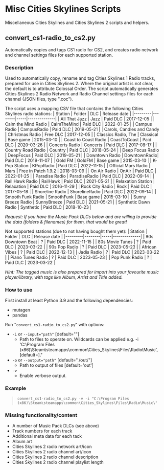 # Misc Cities Skylines Scripts
Miscellaneous Cities Skylines and Cities Skylines 2 scripts and helpers.

## convert_cs1-radio_to_cs2.py
Automatically copies and tags CS1 radio for CS2, and creates radio network and channel settings files for each supported station.

### Description
Used to automatically copy, rename and tag Cities Skylines 1 Radio tracks, prepared for use in Cities Skylines 2.
Where the original artist is not clear, the default is to attribute Colossal Order.
The script automatically generates Cities Skylines 2 Radio Network and Radio Channel settings files for each channel (JSON files, type ".coc").

The script uses a mapping CSV file that contains the following Cities Skylines radio stations:
| Station | Folder | DLC | Release date |
|---------|--------|-----|--------------|
| All That Jazz | Jazz | Paid DLC | 2017-12-05 |
| Calm the Mind Radio | CalmTheMind | Paid DLC | 2022-01-25 |
| Campus Radio | CampusRadio | Paid DLC | 2019-05-21 |
| Carols, Candles and Candy | Christmas Radio | Free DLC | 2017-12-05 |
| Classics Radio, The | Classical | Base game | 2015-03-10 |
| Coast to Coast Radio | CoastToCoast | Paid DLC | 2020-03-26 |
| Concerts Radio | Concerts | Paid DLC | 2017-08-17 |
| Country Road Radio | Country | Paid DLC | 2018-05-24 |
| Deep Focus Radio | DeepFocus | Paid DLC | 2019-05-21 |
| Downtown Radio | DowntownRadio| Paid DLC | 2019-11-07 |
| Gold FM | GoldFM | Base game | 2015-03-10 |
| K-Pop Station | KPopRadio | Paid DLC | 2022-11-15 |
| Official Mars Radio | Mars | Free in Patch 1.9.2 | 2018-03-09 |
| On Air Radio | OnAir | Paid DLC | 2022-01-25 |
| Paradise Radio | ParadiseRadio | Paid DLC | 2022-09-14 |
| Rail Hawk Radio | RailHawk | Paid DLC | 2021-05-21 |
| Relaxation Station | Relaxation | Paid DLC | 2016-11-29 |
| Rock City Radio | Rock | Paid DLC | 2017-05-18 |
| Shoreline Radio | ShorelineRadio | Paid DLC | 2022-09-14 |
| Smooth Funk Radio | SmoothFunk | Base game | 2015-03-10 |
| Sunny Breeze Radio | SunnyBreeze | Paid DLC | 2021-05-21 |
| Synthetic Dawn Radio | Synthetic | Paid DLC | 2018-10-23 |

*Request: If you have the Music Pack DLCs below and are willing to provide the data (folders & filenames) for them, that would be great!*

Not supported stations (due to not having bought them yet):
| Station | Folder | DLC | Release date |
|---------|--------|-----|--------------|
| 80s Downtown Beat | ? | Paid DLC | 2022-11-15 |
| 80s Movie Tunes | ? | Paid DLC | 2023-03-22 |
| 90s Pop Radio | ? | Paid DLC | 2023-05-23 |
| African Vibes | ? | Paid DLC | 2022-12-13 |
| Jadia Radio | ? | Paid DLC | 2023-03-22 |
| Piano Tunes Radio | ? | Paid DLC | 2023-05-23 |
| Pop Punk Radio | ? | Paid DLC | 2023-03-22 |


*Hint: The tagged music is also prepared for import into your favourite music player/library, with tags like Album, Artist and Title added.*

### How to use
First install at least Python 3.9 and the following dependencies:
- mutagen
- pandas

Run "`convert_cs1-radio_to_cs2.py`" with options:
- `-i` or `--input="path"` [default=""]
  - Path to files to operate on. Wildcards can be applied e.g. -i 'C:\Program Files (x86)\Steam\steamapps\common\Cities_Skylines\Files\Radio\Music\', [default=]."
- `-o` or `--output="path"` [default="./out/"]
  -  Path to output of files [default='out\']
- `-v`
  - Enable verbose output.

### Example
> `convert_cs1-radio_to_cs2.py -v -i "C:\Program Files (x86)\Steam\steamapps\common\Cities_Skylines\Files\Radio\Music\"`

### Missing functionality/content
- A number of Music Pack DLCs (see above)
- Track numbers for each track
- Additional meta data for each tack
- Album art
- Cities Skylines 2 radio network art/icon
- Cities Skylines 2 radio channel art/icon
- Cities Skylines 2 radio channel description
- Cities Skylines 2 radio channel playlist length